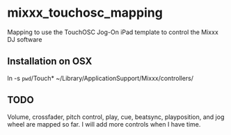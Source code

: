 mixxx_touchosc_mapping
======================

Mapping to use the TouchOSC Jog-On iPad template to control the Mixxx DJ software

Installation on OSX
-------------------

ln -s `pwd`/Touch* ~/Library/ApplicationSupport/Mixxx/controllers/


TODO
----
Volume, crossfader, pitch control, play, cue, beatsync, playposition, and jog wheel are mapped so far.
I will add more controls when I have time.
